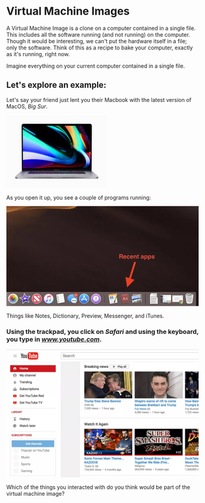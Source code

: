 # Virtual Machine Images

A Virtual Machine Image is a clone on a computer contained in a single file. This includes all the software running 
(and not running) on the computer. Though it would be interesting, we can't put the hardware itself in a file; only the
software. Think of this as a recipe to bake your computer, exactly as it's running, right now.



Imagine everything on your current computer contained in a single file.

## Let's explore an example:

Let's say your friend just lent you their Macbook with the latest version of MacOS, _Big Sur_.

![macbook](assets/macbook.jpg)

As you open it up, you see a couple of programs running: 

![programs](assets/macos-mojave-recent-apps.jpg)

Things like Notes, Dictionary, Preview, Messenger, and iTunes.

### Using the trackpad, you click on _Safari_ and using the keyboard, you type in _www.youtube.com_.

![youtube](assets/Screen_Shot_2017_08_18_at_5.53.04_PM.0.png)

Which of the things you interacted with do you think would be part of the virtual machine image?